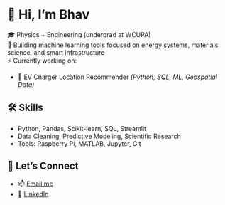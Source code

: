 # 👋 Hi, I’m Bhav

🎓 Physics + Engineering (undergrad at WCUPA)  
🧠 Building machine learning tools focused on energy systems, materials science, and smart infrastructure  
⚡ Currently working on:  
- 🔌 EV Charger Location Recommender *(Python, SQL, ML, Geospatial Data)*  

## 🛠️ Skills
- Python, Pandas, Scikit-learn, SQL, Streamlit  
- Data Cleaning, Predictive Modeling, Scientific Research  
- Tools: Raspberry Pi, MATLAB, Jupyter, Git

## 🔗 Let’s Connect
- 📫 [Email me](mailto:pallabhavana00@gmail.com)
- 💼 [LinkedIn](https://www.linkedin.com/in/bhavanapalla)
